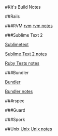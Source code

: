 #Kit's Build Notes

##Rails

###RVM
[rvm]
[rvm notes]

###Sublime Text 2

[Sublimetext]

[Sublime Text 2 notes]

[Ruby Tests notes]



###Bundler


[Bundler]

[Bundler notes]

###rspec

###Guard

###Spork

##Unix
[Unix]
[Unix notes]



[Ruby Tests notes]: https://github.com/kpearson/Rails-Config-Settings/blob/master/Rails_DevEnvironment.md#ruby-tests
[Sublime Text 2 notes]: https://github.com/kpearson/Rails-Config-Settings/blob/master/Rails_DevEnvironment.md#sublime-text-2
[Sublimetext]: http://www.sublimetext.com/
[Bundler]: http://gembundler.com/
[Bundler notes]: https://github.com/kpearson/Rails-Config-Settings/blob/master/Rails_DevEnvironment.md#bundler
[rvm]: https://rvm.io/
[rvm notes]: https://github.com/kpearson/Rails-Config-Settings/blob/master/Rails_DevEnvironment.md#rvm
[unix]: http://www.unix.org/
[unix notes]: https://github.com/kpearson/Rails-Config-Settings/blob/master/Rails_DevEnvironment.md#unix
[Unix notes]: https://github.com/kpearson/Rails-Config-Settings/blob/master/Rails_DevEnvironment.md#unix
[Spork]: https://github.com/sporkrb/spork-rails
[Spork notes]: https://github.com/kpearson/Rails-Config-Settings/blob/master/Rails_DevEnvironment.md#spork

